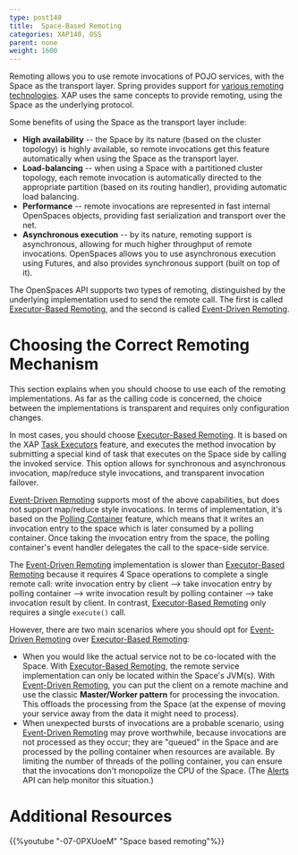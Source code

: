 ```yaml
---
type: post140
title:  Space-Based Remoting
categories: XAP140, OSS
parent: none
weight: 1600
---
```




Remoting allows you to use remote invocations of POJO services, with the Space as the transport layer. Spring provides support for [various remoting technologies](http://static.springframework.org/spring/docs/2.0.x/reference/remoting.html). XAP uses the same concepts to provide remoting, using the Space as the underlying protocol.

Some benefits of using the Space as the transport layer include:

- **High availability** -- the Space by its nature (based on the cluster topology) is highly available, so remote invocations get this feature automatically when using the Space as the transport layer.
- **Load-balancing** -- when using a Space with a partitioned cluster topology, each remote invocation is automatically directed to the appropriate partition (based on its routing handler), providing automatic load balancing.
- **Performance** -- remote invocations are represented in fast internal OpenSpaces objects, providing fast serialization and transport over the net.
- **Asynchronous execution** -- by its nature, remoting support is asynchronous, allowing for much higher throughput of remote invocations. OpenSpaces allows you to use asynchronous execution using Futures, and also provides synchronous support (built on top of it).

The OpenSpaces API supports two types of remoting, distinguished by the underlying implementation used to send the remote call. The first is called [Executor-Based Remoting](./executor-based-remoting.html), and the second is called [Event-Driven Remoting](./event-driven-remoting.html).

# Choosing the Correct Remoting Mechanism

This section explains when you should choose to use each of the remoting implementations. As far as the calling code is concerned, the choice between the implementations is transparent and requires only configuration changes.

In most cases, you should choose [Executor-Based Remoting](./executor-based-remoting.html). It is based on the XAP [Task Executors](./task-execution-overview.html) feature, and executes the method invocation by submitting a special kind of task that executes on the Space side by calling the invoked service. This option allows for synchronous and asynchronous invocation, map/reduce style invocations, and transparent invocation failover.

[Event-Driven Remoting](./event-driven-remoting.html) supports most of the above capabilities, but does not support map/reduce style invocations. In terms of implementation, it's based on the [Polling Container](./polling-container-overview.html) feature, which means that it writes an invocation entry to the space which is later consumed by a polling container. Once taking the invocation entry from the space, the polling container's event handler delegates the call to the space-side service.

The [Event-Driven Remoting](./event-driven-remoting.html) implementation is slower than [Executor-Based Remoting](./executor-based-remoting.html) because it requires 4 Space operations to complete a single remote call: write invocation entry by client --> take invocation entry by polling container --> write invocation result by polling container --> take invocation result by client. In contrast, [Executor-Based Remoting](./executor-based-remoting.html) only requires a single `execute()` call.

However, there are two main scenarios where you should opt for [Event-Driven Remoting](./event-driven-remoting.html) over [Executor-Based Remoting](./executor-based-remoting.html):

- When you would like the actual service not to be co-located with the Space. With [Executor-Based Remoting](./executor-based-remoting.html), the remote service implementation can only be located within the Space's JVM(s). With [Event-Driven Remoting](./event-driven-remoting.html), you can put the client on a remote machine and use the classic **Master/Worker pattern** for processing the invocation. This offloads the processing from the Space (at the expense of moving your service away from the data it might need to process).
- When unexpected bursts of invocations are a probable scenario, using [Event-Driven Remoting](./event-driven-remoting.html) may prove worthwhile, because invocations are not processed as they occur; they are "queued" in the Space and are processed by the polling container when resources are available. By limiting the number of threads of the polling container, you can ensure that the invocations don't monopolize the CPU of the Space. (The [Alerts](./administrative-alerts.html) API can help monitor this situation.)

# Additional Resources

{{%youtube "-07-0PXUoeM"  "Space based remoting"%}}

